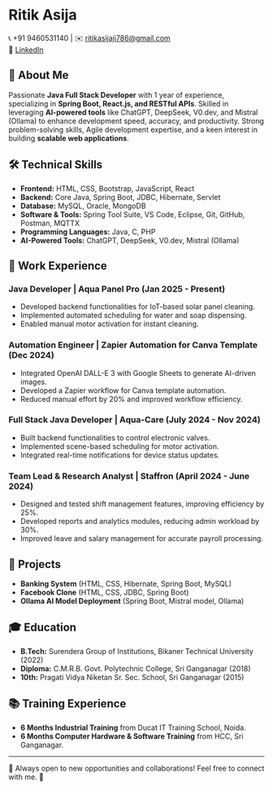 # Ritik Asija

📞 +91 9460531140 | ✉️ [ritikasijaji786@gmail.com](mailto:ritikasijaji786@gmail.com)  
🔗 [LinkedIn](https://www.linkedin.com/in/ritik-asija-375905247)  

## 🚀 About Me
Passionate **Java Full Stack Developer** with 1 year of experience, specializing in **Spring Boot, React.js, and RESTful APIs**.
Skilled in leveraging **AI-powered tools** like ChatGPT, DeepSeek, V0.dev, and Mistral (Ollama) to enhance development speed, accuracy, and productivity. 
Strong problem-solving skills, Agile development expertise, and a keen interest in building **scalable web applications**.

## 🛠️ Technical Skills
- **Frontend:** HTML, CSS, Bootstrap, JavaScript, React
- **Backend:** Core Java, Spring Boot, JDBC, Hibernate, Servlet
- **Database:** MySQL, Oracle, MongoDB
- **Software & Tools:** Spring Tool Suite, VS Code, Eclipse, Git, GitHub, Postman, MQTTX
- **Programming Languages:** Java, C, PHP
- **AI-Powered Tools:** ChatGPT, DeepSeek, V0.dev, Mistral (Ollama)

## 💼 Work Experience
### Java Developer | Aqua Panel Pro (Jan 2025 - Present)
- Developed backend functionalities for IoT-based solar panel cleaning.
- Implemented automated scheduling for water and soap dispensing.
- Enabled manual motor activation for instant cleaning.

### Automation Engineer | Zapier Automation for Canva Template (Dec 2024)
- Integrated OpenAI DALL-E 3 with Google Sheets to generate AI-driven images.
- Developed a Zapier workflow for Canva template automation.
- Reduced manual effort by 20% and improved workflow efficiency.

### Full Stack Java Developer | Aqua-Care (July 2024 - Nov 2024)
- Built backend functionalities to control electronic valves.
- Implemented scene-based scheduling for motor activation.
- Integrated real-time notifications for device status updates.

### Team Lead & Research Analyst | Staffron (April 2024 - June 2024)
- Designed and tested shift management features, improving efficiency by 25%.
- Developed reports and analytics modules, reducing admin workload by 30%.
- Improved leave and salary management for accurate payroll processing.

## 📌 Projects
- **Banking System** (HTML, CSS, Hibernate, Spring Boot, MySQL)
- **Facebook Clone** (HTML, CSS, JDBC, Spring Boot)
- **Ollama AI Model Deployment** (Spring Boot, Mistral model, Ollama)

## 🎓 Education
- **B.Tech:** Surendera Group of Institutions, Bikaner Technical University (2022)
- **Diploma:** C.M.R.B. Govt. Polytechnic College, Sri Ganganagar (2018)
- **10th:** Pragati Vidya Niketan Sr. Sec. School, Sri Ganganagar (2015)

## 📚 Training Experience
- **6 Months Industrial Training** from Ducat IT Training School, Noida.
- **6 Months Computer Hardware & Software Training** from HCC, Sri Ganganagar.

---
📌 Always open to new opportunities and collaborations! Feel free to connect with me. 🚀

